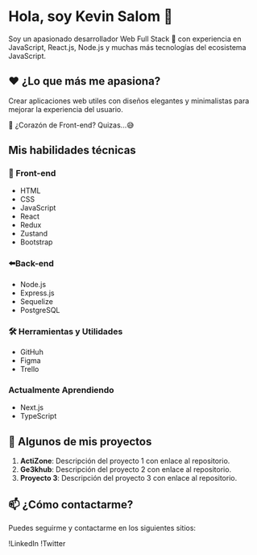 # Hola, soy Kevin Salom 👋

Soy un apasionado desarrollador Web Full Stack 🚀  con experiencia en JavaScript, React.js, Node.js y muchas más tecnologías del ecosistema JavaScript.

## ❤️ ¿Lo que más me apasiona?
Crear aplicaciones web utiles con diseños elegantes y minimalistas para mejorar la experiencia del usuario.

🤔 ¿Corazón de Front-end? Quizas...😅

## Mis habilidades técnicas

### 👀 Front-end

- HTML
- CSS
- JavaScript
- React
- Redux
- Zustand
- Bootstrap

### ⬅️Back-end
- Node.js
- Express.js
- Sequelize
- PostgreSQL

### 🛠️ Herramientas y Utilidades

- GitHuh
- Figma
- Trello

### Actualmente Aprendiendo

- Next.js
- TypeScript

## 🚀 Algunos de mis proyectos

1. **ActiZone**: Descripción del proyecto 1 con enlace al repositorio.
2. **Ge3khub**: Descripción del proyecto 2 con enlace al repositorio.
3. **Proyecto 3**: Descripción del proyecto 3 con enlace al repositorio.

## 📫 ¿Cómo contactarme?

Puedes seguirme y contactarme en los siguientes sitios:

!LinkedIn
!Twitter
